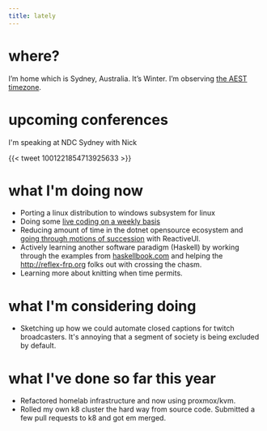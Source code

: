 ```yaml
---
title: lately
---
```


# where?

I’m home which is Sydney, Australia. It’s Winter. I’m observing [the AEST timezone](https://time.is/Sydney).

# upcoming conferences

I'm speaking at NDC Sydney with Nick

{{< tweet 1001221854713925633 >}}

# what I'm doing now
- Porting a linux distribution to windows subsystem for linux
- Doing some [live coding on a weekly basis](/live)
- Reducing amount of time in the dotnet opensource ecosystem and [going through motions of succession](https://reactiveui.net/blog/2018/05/reactiveui-succession) with ReactiveUI.
- Actively learning another software paradigm (Haskell) by working through the examples from [haskellbook.com](http://haskellbook.com) and helping the http://reflex-frp.org folks out with crossing the chasm. 
- Learning more about knitting when time permits.

# what I'm considering doing
- Sketching up how we could automate closed captions for twitch broadcasters. It's annoying that a segment of society is being excluded by default. 

# what I've done so far this year
- Refactored homelab infrastructure and now using proxmox/kvm.
- Rolled my own k8 cluster the hard way from source code. Submitted a few pull requests to k8 and got em merged. 

